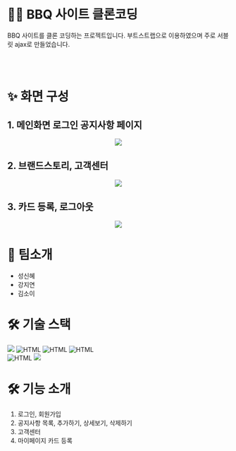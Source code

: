 
# 🙋‍♀️ BBQ 사이트 클론코딩 
BBQ 사이트를 클론 코딩하는 프로젝트입니다. 
부트스트랩으로 이용하였으며 주로 서블릿 ajax로 만들었습니다. 

<br> 
<br>


# ✨ 화면 구성

## 1. 메인화면 로그인 공지사항 페이지 
<p align="center">
 <img src="https://user-images.githubusercontent.com/107236098/191862938-8ca33fae-fa5f-4cd3-a93d-49dda1ce6f1c.gif">
 </p>
 

 
 
## 2. 브랜드스토리, 고객센터 
<p align="center">
 <img src="https://user-images.githubusercontent.com/107236098/191863583-846d29e8-555b-4826-834c-21c34ebb877a.gif">
 </p>




## 3. 카드 등록, 로그아웃 
<p align="center">
 <img src="https://user-images.githubusercontent.com/107236098/191863934-6cf8e846-d04d-428e-aa4a-9f302f6bc729.gif">
 </p>


# 👭 팀소개
- 성신혜
- 강지연
- 김소이


# 🛠 기술 스택
<img src="https://img.shields.io/badge/java-007396?style=for-the-badge&logo=java&logoColor=white"> <img alt="HTML" src ="https://img.shields.io/badge/Html-E34F26.svg?&style=for-the-badge&logo=HTML5&logoColor=white"/>
<img alt="HTML" src ="https://img.shields.io/badge/CSS3-FF9933.svg?&style=for-the-badge&logo=CSS3&logoColor=white"/>
 <img alt="HTML" src ="https://img.shields.io/badge/JavaScript-F7DF1E.svg?&style=for-the-badge&logo=JAVASCRIPT&logoColor=white"/>        
<img alt="HTML" src ="https://img.shields.io/badge/JQuery-0769AD.svg?&style=for-the-badge&logo=JQUERY&logoColor=white"/></div>
<img src="https://img.shields.io/badge/bootstrap-7952B3?style=for-the-badge&logo=bootstrap&logoColor=white">




# 🛠 기능 소개
1. 로그인, 회원가입
2. 공지사항 목록, 추가하기, 상세보기, 삭제하기 
3. 고객센터 
4. 마이페이지 카드 등록 
